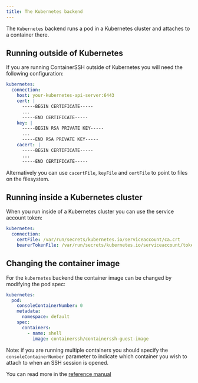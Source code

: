```yaml
---
title: The Kubernetes backend
---
```


The <code>Kubernetes</code> backend runs a pod in a Kubernetes cluster and attaches to a container there.

## Running outside of Kubernetes

If you are running ContainerSSH outside of Kubernetes you will need the following configuration:

```yaml
kubernetes:
  connection:
    host: your-kubernetes-api-server:6443
    cert: |
      -----BEGIN CERTIFICATE-----
      ...
      -----END CERTIFICATE-----
    key: |
      -----BEGIN RSA PRIVATE KEY-----
      ...
      -----END RSA PRIVATE KEY-----
    cacert: |
      -----BEGIN CERTIFICATE-----
      ...
      -----END CERTIFICATE-----
```

Alternatively you can use `cacertFile`, `keyFile` and `certFile` to point to files on the filesystem.

## Running inside a Kubernetes cluster

When you run inside of a Kubernetes cluster you can use the service account token:

```yaml
kubernetes:
  connection:
    certFile: /var/run/secrets/kubernetes.io/serviceaccount/ca.crt
    bearerTokenFile: /var/run/secrets/kubernetes.io/serviceaccount/token
```

## Changing the container image

For the `kubernetes` backend the container image can be changed by modifying the pod spec:

```yaml
kubernetes:
  pod:
    consoleContainerNumber: 0
    metadata:
      namespace: default
    spec:
      containers:
        - name: shell
          image: containerssh/containerssh-guest-image
```

Note: if you are running multiple containers you should specify the `consoleContainerNumber` parameter to indicate which container you wish to attach to when an SSH session is opened.

You can read more in the [reference manual](../reference/kubernetes.md)

